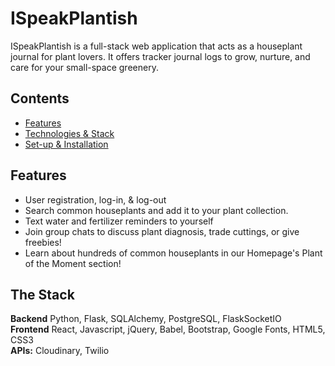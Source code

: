 # ISpeakPlantish
ISpeakPlantish is a full-stack web application that acts as a houseplant journal for plant lovers. It offers tracker journal logs to grow, nurture, and care for your small-space greenery. <br/>

## Contents
* [Features](#features)
* [Technologies & Stack](#techstack)
* [Set-up & Installation](#installation)

## <a name="features"></a>Features
* User registration, log-in, & log-out
* Search common houseplants and add it to your plant collection.
* Text water and fertilizer reminders to yourself
* Join group chats to discuss plant diagnosis, trade cuttings, or give freebies!
* Learn about hundreds of common houseplants in our Homepage's Plant of the Moment section!


## <a name="techstack"></a>The Stack
**Backend**
Python, Flask, SQLAlchemy, PostgreSQL, FlaskSocketIO <br/>
**Frontend**
React, Javascript, jQuery, Babel, Bootstrap, Google Fonts, HTML5, CSS3 <br/>
**APIs:**
Cloudinary, Twilio